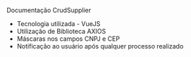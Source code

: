 Documentação CrudSupplier

  - Tecnologia utilizada - VueJS
  - Utilização de Biblioteca AXIOS
  - Máscaras nos campos CNPJ e CEP
  - Notificação ao usuário após qualquer processo realizado

  

